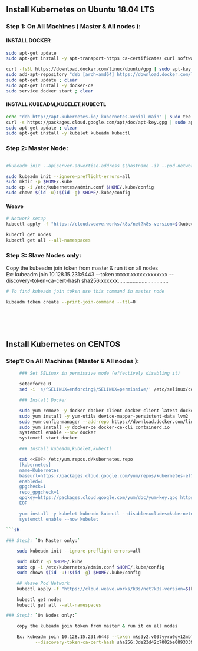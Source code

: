 ## Install Kubernetes on Ubuntu 18.04 LTS


### Step 1: On All Machines ( Master & All nodes ):
#### INSTALL DOCKER

```sh
sudo apt-get update
sudo apt-get install -y apt-transport-https ca-certificates curl software-properties-common

curl -fsSL https://download.docker.com/linux/ubuntu/gpg | sudo apt-key add -
sudo add-apt-repository "deb [arch=amd64] https://download.docker.com/linux/ubuntu $(lsb_release -cs) stable"
sudo apt-get update ; clear
sudo apt-get install -y docker-ce
sudo service docker start ; clear
```

#### INSTALL KUBEADM,KUBELET,KUBECTL

```sh
echo "deb http://apt.kubernetes.io/ kubernetes-xenial main" | sudo tee /etc/apt/sources.list.d/kubernetes.list
curl -s https://packages.cloud.google.com/apt/doc/apt-key.gpg | sudo apt-key add -
sudo apt-get update ; clear
sudo apt-get install -y kubelet kubeadm kubectl
```


### Step 2: Master Node:

```sh

#kubeadm init --apiserver-advertise-address $(hostname -i) --pod-network-cidr 10.5.0.0/16

sudo kubeadm init --ignore-preflight-errors=all
sudo mkdir -p $HOME/.kube
sudo cp -i /etc/kubernetes/admin.conf $HOME/.kube/config
sudo chown $(id -u):$(id -g) $HOME/.kube/config
```

#### Weave
```sh
# Network setup
kubectl apply -f "https://cloud.weave.works/k8s/net?k8s-version=$(kubectl version | base64 | tr -d '\n')"

kubectl get nodes
kubectl get all --all-namespaces
```


### Step 3: Slave Nodes only:

Copy the kubeadm join token from master & run it on all nodes
<br/>
Ex: kubeadm join 10.128.15.231:6443 --token xxxxx.xxxxxxxxxxxxx --discovery-token-ca-cert-hash sha256:xxxxxx..................................

```sh
# To find kubeadm join token use this command in master node

kubeadm token create --print-join-command --ttl=0
```
<br/>
<br/>
<br/>

## Install Kubernetes on CENTOS

### Step1: On All Machines ( Master & All nodes ):

```sh
     ### Set SELinux in permissive mode (effectively disabling it)

     setenforce 0
     sed -i 's/^SELINUX=enforcing$/SELINUX=permissive/' /etc/selinux/config

     ### Install Docker

     sudo yum remove -y docker docker-client docker-client-latest docker-common docker-latest docker-latest-logrotate docker-logrotate docker-engine docker-ce docker-ce-cli containerd.io
     sudo yum install -y yum-utils device-mapper-persistent-data lvm2
     sudo yum-config-manager --add-repo https://download.docker.com/linux/centos/docker-ce.repo
     sudo yum install -y docker-ce docker-ce-cli containerd.io
     systemctl enable --now docker
     systemctl start docker

     ### Install kubeadm,kubelet,kubectl

     cat <<EOF> /etc/yum.repos.d/kubernetes.repo
     [kubernetes]
     name=Kubernetes
     baseurl=https://packages.cloud.google.com/yum/repos/kubernetes-el7-x86_64
     enabled=1
     gpgcheck=1
     repo_gpgcheck=1
     gpgkey=https://packages.cloud.google.com/yum/doc/yum-key.gpg https://packages.cloud.google.com/yum/doc/rpm-package-key.gpg
     EOF

     yum install -y kubelet kubeadm kubectl --disableexcludes=kubernetes
     systemctl enable --now kubelet

```sh

### Step2: `On Master only:`

    sudo kubeadm init --ignore-preflight-errors=all

    sudo mkdir -p $HOME/.kube
    sudo cp -i /etc/kubernetes/admin.conf $HOME/.kube/config
    sudo chown $(id -u):$(id -g) $HOME/.kube/config

    ## Weave Pod Network
    kubectl apply -f "https://cloud.weave.works/k8s/net?k8s-version=$(kubectl version | base64 | tr -d '\n')"

    kubectl get nodes
    kubectl get all --all-namespaces

### Step3: `On Nodes only:`

    copy the kubeadm join token from master & run it on all nodes

    Ex: kubeadm join 10.128.15.231:6443 --token mks3y2.v03tyyru0gy12mbt \
           --discovery-token-ca-cert-hash sha256:3de23d42c7002be0893339fbe558ee75e14399e11f22e3f0b34351077b7c4b56
